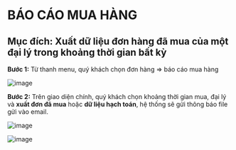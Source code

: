 # BÁO CÁO MUA HÀNG

## Mục đích: Xuất dữ liệu đơn hàng đã mua của một đại lý trong khoảng thời gian bất kỳ

**Bước 1:** Từ thanh menu, quý khách chọn đơn hàng => báo cáo mua hàng

![image](https://user-images.githubusercontent.com/109578103/201896182-2c15fc04-9936-4b91-95ad-e0e95fb61263.png)

**Bước 2:** Trên giao diện chính, quý khách chọn khoảng thời gian mua, đại lý và **xuất đơn đã mua** hoặc **dữ liệu hạch toán**, hệ thống sẽ gửi thông báo file gửi vào email.

![image](https://user-images.githubusercontent.com/109578103/201896300-e64d3bc3-7350-4d65-a32a-4c274ce9cf87.png)

![image](https://user-images.githubusercontent.com/109578103/201896352-3503a86b-e68b-4336-a3ef-e3e1e3a6ba5b.png)
